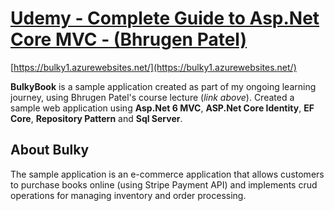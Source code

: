 # [Udemy - Complete Guide to Asp.Net Core MVC - (Bhrugen Patel)](https://www.udemy.com/share/101uZQ3@wbae2NfiZdOr7eCDAxNjYDbFenkprJ6FlNeST5uwRgh3uXrVtE7R42c7sp6ELrj5pA==/)

[https://bulky1.azurewebsites.net/](https://bulky1.azurewebsites.net/)

**BulkyBook** is a sample application created as part of my ongoing learning journey, using Bhrugen Patel's course lecture (*link above*). 
Created a sample web application using **Asp.Net 6 MVC**, **ASP.Net Core Identity**, **EF Core**, **Repository Pattern** and **Sql Server**. 

## About Bulky 
The sample application is an e-commerce application that allows customers to purchase books online (using Stripe Payment API) and implements crud operations for managing inventory and order processing.


